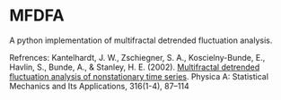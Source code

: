 # MFDFA
A python implementation of multifractal detrended fluctuation analysis.

Refrences:
Kantelhardt, J. W., Zschiegner, S. A., Koscielny-Bunde, E., Havlin, S., Bunde, A., & Stanley, H. E. (2002). [Multifractal detrended fluctuation analysis of nonstationary time series](https://www.sciencedirect.com/science/article/abs/pii/S0378437102013833?via%3Dihub). Physica A: Statistical Mechanics and Its Applications, 316(1-4), 87–114
